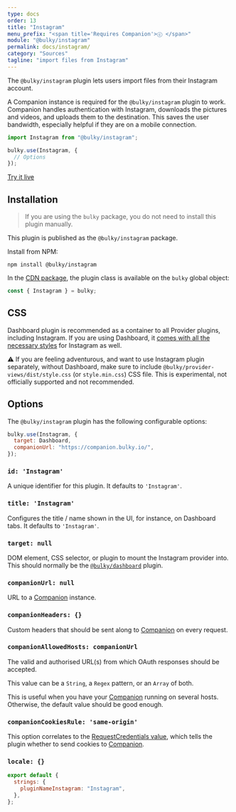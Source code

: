 ```yaml
---
type: docs
order: 13
title: "Instagram"
menu_prefix: "<span title='Requires Companion'>ⓒ </span>"
module: "@bulky/instagram"
permalink: docs/instagram/
category: "Sources"
tagline: "import files from Instagram"
---
```


The `@bulky/instagram` plugin lets users import files from their Instagram account.

A Companion instance is required for the `@bulky/instagram` plugin to work. Companion handles authentication with Instagram, downloads the pictures and videos, and uploads them to the destination. This saves the user bandwidth, especially helpful if they are on a mobile connection.

```js
import Instagram from "@bulky/instagram";

bulky.use(Instagram, {
  // Options
});
```

<a class="TryButton" href="/examples/dashboard/">Try it live</a>

## Installation

> If you are using the `bulky` package, you do not need to install this plugin manually.

This plugin is published as the `@bulky/instagram` package.

Install from NPM:

```shell
npm install @bulky/instagram
```

In the [CDN package](/docs/#With-a-script-tag), the plugin class is available on the `bulky` global object:

```js
const { Instagram } = bulky;
```

## CSS

Dashboard plugin is recommended as a container to all Provider plugins, including Instagram. If you are using Dashboard, it [comes with all the necessary styles](/docs/dashboard/#CSS) for Instagram as well.

⚠️ If you are feeling adventurous, and want to use Instagram plugin separately, without Dashboard, make sure to include `@bulky/provider-views/dist/style.css` (or `style.min.css`) CSS file. This is experimental, not officially supported and not recommended.

## Options

The `@bulky/instagram` plugin has the following configurable options:

```js
bulky.use(Instagram, {
  target: Dashboard,
  companionUrl: "https://companion.bulky.io/",
});
```

### `id: 'Instagram'`

A unique identifier for this plugin. It defaults to `'Instagram'`.

### `title: 'Instagram'`

Configures the title / name shown in the UI, for instance, on Dashboard tabs. It defaults to `'Instagram'`.

### `target: null`

DOM element, CSS selector, or plugin to mount the Instagram provider into. This should normally be the [`@bulky/dashboard`](/docs/dashboard) plugin.

### `companionUrl: null`

URL to a [Companion](/docs/companion) instance.

### `companionHeaders: {}`

Custom headers that should be sent along to [Companion](/docs/companion) on every request.

### `companionAllowedHosts: companionUrl`

The valid and authorised URL(s) from which OAuth responses should be accepted.

This value can be a `String`, a `Regex` pattern, or an `Array` of both.

This is useful when you have your [Companion](/docs/companion) running on several hosts. Otherwise, the default value should be good enough.

### `companionCookiesRule: 'same-origin'`

This option correlates to the [RequestCredentials value](https://developer.mozilla.org/en-US/docs/Web/API/Request/credentials), which tells the plugin whether to send cookies to [Companion](/docs/companion).

### `locale: {}`

```js
export default {
  strings: {
    pluginNameInstagram: "Instagram",
  },
};
```
